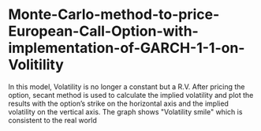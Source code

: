 # Monte-Carlo-method-to-price-European-Call-Option-with-implementation-of-GARCH-1-1-on-Volitility
In this model, Volatility is no longer a constant but a R.V. After pricing the option, secant method is used to calculate the implied volatility and plot the results with the option’s strike on the horizontal axis and the implied volatility on the vertical axis. The graph shows "Volatility smile" which is consistent to the real world
